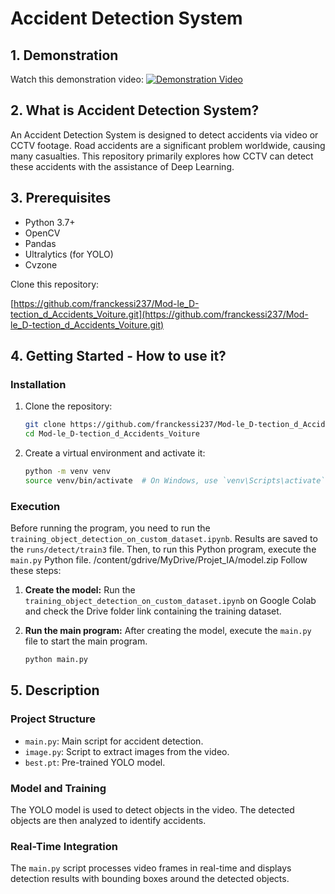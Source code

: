# Accident Detection System

## 1. Demonstration
Watch this demonstration video:
[![Demonstration Video](https://img.youtube.com/vi/elPecFUnPg4/0.jpg)](https://www.youtube.com/watch?v=elPecFUnPg4)

## 2. What is Accident Detection System?
An Accident Detection System is designed to detect accidents via video or CCTV footage. Road accidents are a significant problem worldwide, causing many casualties. This repository primarily explores how CCTV can detect these accidents with the assistance of Deep Learning.

## 3. Prerequisites
- Python 3.7+
- OpenCV
- Pandas
- Ultralytics (for YOLO)
- Cvzone

Clone this repository:

[https://github.com/franckessi237/Mod-le_D-tection_d_Accidents_Voiture.git](https://github.com/franckessi237/Mod-le_D-tection_d_Accidents_Voiture.git)

## 4. Getting Started - How to use it?

### Installation
1. Clone the repository:
    ```bash
    git clone https://github.com/franckessi237/Mod-le_D-tection_d_Accidents_Voiture.git
    cd Mod-le_D-tection_d_Accidents_Voiture
    ```
2. Create a virtual environment and activate it:
    ```bash
    python -m venv venv
    source venv/bin/activate  # On Windows, use `venv\Scripts\activate`
    ```

### Execution
Before running the program, you need to run the `training_object_detection_on_custom_dataset.ipynb`. Results are saved to the `runs/detect/train3` file. Then, to run this Python program, execute the `main.py` Python file.
/content/gdrive/MyDrive/Projet_IA/model.zip 
Follow these steps:

1. **Create the model:** Run the `training_object_detection_on_custom_dataset.ipynb` on Google Colab and check the Drive folder link containing the training dataset.

2. **Run the main program:** After creating the model, execute the `main.py` file to start the main program.
    ```bash
    python main.py
    ```

## 5. Description

### Project Structure
- `main.py`: Main script for accident detection.
- `image.py`: Script to extract images from the video.
- `best.pt`: Pre-trained YOLO model.

### Model and Training
The YOLO model is used to detect objects in the video. The detected objects are then analyzed to identify accidents.

### Real-Time Integration
The `main.py` script processes video frames in real-time and displays detection results with bounding boxes around the detected objects.
